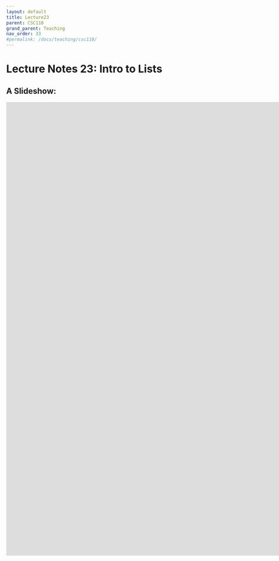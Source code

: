 ```yaml
---
layout: default
title: Lecture23
parent: CSC110
grand_parent: Teaching
nav_order: 33
#permalink: /docs/teaching/csc110/
---  
```

  

Lecture Notes 23: Intro to Lists
===========================================



A Slideshow:
---------------

<iframe src="https://docs.google.com/presentation/d/e/2PACX-1vRYBhIfn6fOwv6VhVI9XGLBulwAMfazF8urSs8pPGj-qvGAwyHAiB0HIyyOFiPo6bhycwPtGLEiwwv-/embed?start=false&loop=false&delayms=60000" frameborder="0" width="2111" height="1216" allowfullscreen="true" mozallowfullscreen="true" webkitallowfullscreen="true"></iframe>
